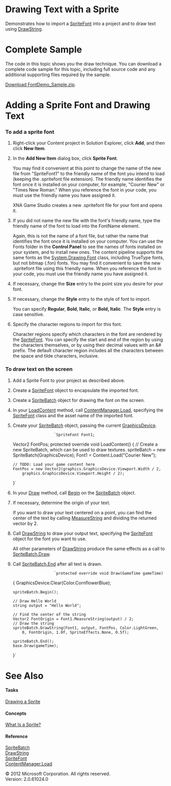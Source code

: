 ﻿

# Drawing Text with a Sprite

Demonstrates how to import a [SpriteFont](T_Microsoft_Xna_Framework_Graphics_SpriteFont.md) into a project and to draw text using [DrawString](O_M_Microsoft_Xna_Framework_Graphics_SpriteBatch_DrawString.md).

# Complete Sample

The code in this topic shows you the draw technique. You can download a complete code sample for this topic, including full source code and any additional supporting files required by the sample.

[Download FontDemo_Sample.zip](http://go.microsoft.com/fwlink/?LinkId=258699).

# Adding a Sprite Font and Drawing Text

### To add a sprite font

1.  Right-click your Content project in Solution Explorer, click **Add**, and then click **New Item**.
    
2.  In the **Add New Item** dialog box, click **Sprite Font**.
    
    You may find it convenient at this point to change the name of the new file from "SpriteFont1" to the friendly name of the font you intend to load (keeping the .spritefont file extension). The friendly name identifies the font once it is installed on your computer, for example, "Courier New" or "Times New Roman." When you reference the font in your code, you must use the friendly name you have assigned it.
    
    XNA Game Studio creates a new .spritefont file for your font and opens it.
    
3.  If you did not name the new file with the font's friendly name, type the friendly name of the font to load into the FontName element.
    
    Again, this is not the name of a font file, but rather the name that identifies the font once it is installed on your computer. You can use the Fonts folder in the **Control Panel** to see the names of fonts installed on your system, and to install new ones. The content pipeline supports the same fonts as the [System.Drawing.Font](http://msdn.microsoft.com/en-us/library/system.drawing.font.aspx) class, including TrueType fonts, but not bitmap (.fon) fonts. You may find it convenient to save the new .spritefont file using this friendly name. When you reference the font in your code, you must use the friendly name you have assigned it.
    
4.  If necessary, change the **Size** entry to the point size you desire for your font.
    
5.  If necessary, change the **Style** entry to the style of font to import.
    
    You can specify **Regular**, **Bold**, **Italic**, or **Bold, Italic**. The **Style** entry is case sensitive.
    
6.  Specify the character regions to import for this font.
    
    Character regions specify which characters in the font are rendered by the [SpriteFont](T_Microsoft_Xna_Framework_Graphics_SpriteFont.md). You can specify the start and end of the region by using the characters themselves, or by using their decimal values with an &# prefix. The default character region includes all the characters between the space and tilde characters, inclusive.
    

### To draw text on the screen

1.  Add a Sprite Font to your project as described above.
    
2.  Create a [SpriteFont](T_Microsoft_Xna_Framework_Graphics_SpriteFont.md) object to encapsulate the imported font.
    
3.  Create a [SpriteBatch](T_Microsoft_Xna_Framework_Graphics_SpriteBatch.md) object for drawing the font on the screen.
    
4.  In your [LoadContent](M_MXF_Game_LoadContent.md) method, call [ContentManager.Load](M_Microsoft_Xna_Framework_Content_ContentManager_Load``1.md), specifying the [SpriteFont](T_Microsoft_Xna_Framework_Graphics_SpriteFont.md) class and the asset name of the imported font.
    
5.  Create your [SpriteBatch](T_Microsoft_Xna_Framework_Graphics_SpriteBatch.md) object, passing the current [GraphicsDevice](T_Microsoft_Xna_Framework_Graphics_GraphicsDevice.md).
    
                          `SpriteFont Font1;
    Vector2 FontPos;
    protected override void LoadContent()
    {
        // Create a new SpriteBatch, which can be used to draw textures.
        spriteBatch = new SpriteBatch(GraphicsDevice);
        Font1 = Content.Load<SpriteFont>("Courier New");
    
        // TODO: Load your game content here            
        FontPos = new Vector2(graphics.GraphicsDevice.Viewport.Width / 2,
            graphics.GraphicsDevice.Viewport.Height / 2);
    }`
                        
    
6.  In your [Draw](M_Microsoft_Xna_Framework_Game_Draw.md) method, call [Begin](O_M_Microsoft_Xna_Framework_Graphics_SpriteBatch_Begin.md) on the [SpriteBatch](T_Microsoft_Xna_Framework_Graphics_SpriteBatch.md) object.
    
7.  If necessary, determine the origin of your text.
    
    If you want to draw your text centered on a point, you can find the center of the text by calling [MeasureString](O_M_Microsoft_Xna_Framework_Graphicsx_SpriteFont_MeasureString.md) and dividing the returned vector by 2.
    
8.  Call [DrawString](O_M_Microsoft_Xna_Framework_Graphics_SpriteBatch_DrawString.md) to draw your output text, specifying the [SpriteFont](T_Microsoft_Xna_Framework_Graphics_SpriteFont.md) object for the font you want to use.
    
    All other parameters of [DrawString](O_M_Microsoft_Xna_Framework_Graphics_SpriteBatch_DrawString.md) produce the same effects as a call to [SpriteBatch.Draw](O_M_Microsoft_Xna_Framework_Graphics_SpriteBatch_Draw.md).
    
9.  Call [SpriteBatch.End](M_Microsoft_Xna_Framework_Graphics_SpriteBatch_End.md) after all text is drawn.
    
                          `protected override void Draw(GameTime gameTime)
    {
        GraphicsDevice.Clear(Color.CornflowerBlue);
    
        spriteBatch.Begin();
    
        // Draw Hello World
        string output = "Hello World";
    
        // Find the center of the string
        Vector2 FontOrigin = Font1.MeasureString(output) / 2;
        // Draw the string
        spriteBatch.DrawString(Font1, output, FontPos, Color.LightGreen,
            0, FontOrigin, 1.0f, SpriteEffects.None, 0.5f);
    
        spriteBatch.End();
        base.Draw(gameTime);
    }`
                        
    

# See Also

#### Tasks

[Drawing a Sprite](2DGraphicsHowTo_Draw_Sprite.md)  

#### Concepts

[What Is a Sprite?](Sprite_Overview.md)  

#### Reference

[SpriteBatch](T_Microsoft_Xna_Framework_Graphics_SpriteBatch.md)  
[DrawString](O_M_Microsoft_Xna_Framework_Graphics_SpriteBatch_DrawString.md)  
[SpriteFont](T_Microsoft_Xna_Framework_Graphics_SpriteFont.md)  
[ContentManager.Load](M_Microsoft_Xna_Framework_Content_ContentManager_Load``1.md)  

© 2012 Microsoft Corporation. All rights reserved.  
Version: 2.0.61024.0